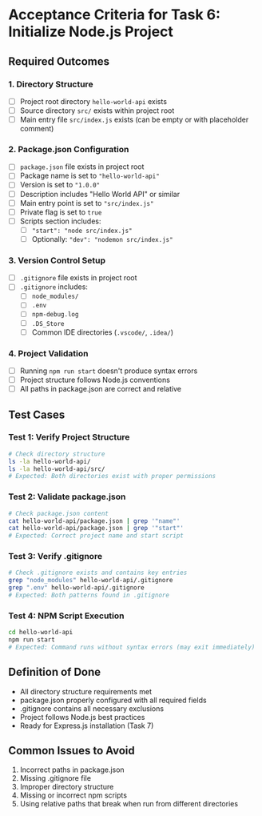 # Acceptance Criteria for Task 6: Initialize Node.js Project

## Required Outcomes

### 1. Directory Structure
- [ ] Project root directory `hello-world-api` exists
- [ ] Source directory `src/` exists within project root
- [ ] Main entry file `src/index.js` exists (can be empty or with placeholder comment)

### 2. Package.json Configuration
- [ ] `package.json` file exists in project root
- [ ] Package name is set to `"hello-world-api"`
- [ ] Version is set to `"1.0.0"`
- [ ] Description includes "Hello World API" or similar
- [ ] Main entry point is set to `"src/index.js"`
- [ ] Private flag is set to `true`
- [ ] Scripts section includes:
  - [ ] `"start": "node src/index.js"`
  - [ ] Optionally: `"dev": "nodemon src/index.js"`

### 3. Version Control Setup
- [ ] `.gitignore` file exists in project root
- [ ] `.gitignore` includes:
  - [ ] `node_modules/`
  - [ ] `.env`
  - [ ] `npm-debug.log`
  - [ ] `.DS_Store`
  - [ ] Common IDE directories (`.vscode/`, `.idea/`)

### 4. Project Validation
- [ ] Running `npm run start` doesn't produce syntax errors
- [ ] Project structure follows Node.js conventions
- [ ] All paths in package.json are correct and relative

## Test Cases

### Test 1: Verify Project Structure
```bash
# Check directory structure
ls -la hello-world-api/
ls -la hello-world-api/src/
# Expected: Both directories exist with proper permissions
```

### Test 2: Validate package.json
```bash
# Check package.json content
cat hello-world-api/package.json | grep '"name"'
cat hello-world-api/package.json | grep '"start"'
# Expected: Correct project name and start script
```

### Test 3: Verify .gitignore
```bash
# Check .gitignore exists and contains key entries
grep "node_modules" hello-world-api/.gitignore
grep ".env" hello-world-api/.gitignore
# Expected: Both patterns found in .gitignore
```

### Test 4: NPM Script Execution
```bash
cd hello-world-api
npm run start
# Expected: Command runs without syntax errors (may exit immediately)
```

## Definition of Done
- All directory structure requirements met
- package.json properly configured with all required fields
- .gitignore contains all necessary exclusions
- Project follows Node.js best practices
- Ready for Express.js installation (Task 7)

## Common Issues to Avoid
1. Incorrect paths in package.json
2. Missing .gitignore file
3. Improper directory structure
4. Missing or incorrect npm scripts
5. Using relative paths that break when run from different directories